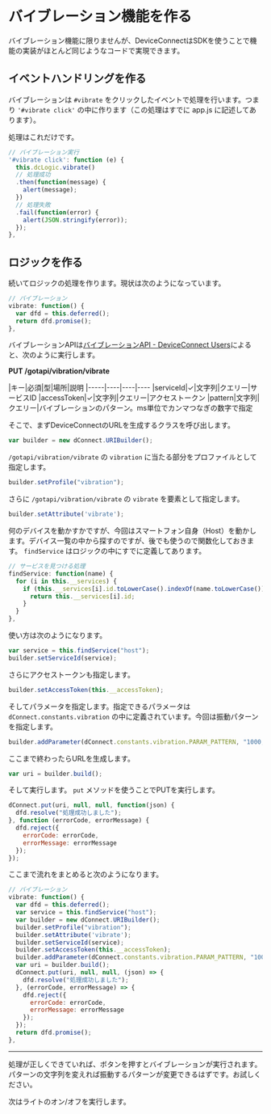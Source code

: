 # バイブレーション機能を作る

バイブレーション機能に限りませんが、DeviceConnectはSDKを使うことで機能の実装がほとんど同じようなコードで実現できます。

## イベントハンドリングを作る

バイブレーションは `#vibrate` をクリックしたイベントで処理を行います。つまり `'#vibrate click'` の中に作ります（この処理はすでに app.js に記述してあります）。

処理はこれだけです。

```js
// バイブレーション実行
'#vibrate click': function (e) {
  this.dcLogic.vibrate()
  // 処理成功
  .then(function(message) {
    alert(message);
  })
  // 処理失敗
  .fail(function(error) {
    alert(JSON.stringify(error));
  });
},
```

## ロジックを作る

続いてロジックの処理を作ります。現状は次のようになっています。

```js
// バイブレーション
vibrate: function() {
  var dfd = this.deferred();
  return dfd.promise();
},
```

バイブレーションAPIは[バイブレーションAPI - DeviceConnect Users](http://deviceconnectusers.github.io/webapi/vibration/)によると、次のように実行します。

**PUT /gotapi/vibration/vibrate**

|キー|必須|型|場所|説明
|-----|----|----|----
|serviceId|✓|文字列|クエリー|サービスID
|accessToken|✓|文字列|クエリー|アクセストークン
|pattern|文字列|クエリー|バイブレーションのパターン。ms単位でカンマつなぎの数字で指定	

そこで、まずDeviceConnectのURLを生成するクラスを呼び出します。

```js
var builder = new dConnect.URIBuilder();
```

`/gotapi/vibration/vibrate` の `vibration` に当たる部分をプロファイルとして指定します。

```js
builder.setProfile("vibration");
```

さらに `/gotapi/vibration/vibrate` の `vibrate` を要素として指定します。

```js
builder.setAttribute('vibrate');
```

何のデバイスを動かすかですが、今回はスマートフォン自身（Host）を動かします。デバイス一覧の中から探すのですが、後でも使うので関数化しておきます。 `findService` はロジックの中にすでに定義してあります。

```js
// サービスを見つける処理
findService: function(name) {
  for (i in this.__services) {
    if (this.__services[i].id.toLowerCase().indexOf(name.toLowerCase()) == 0) {
      return this.__services[i].id;
    }
  }
},
```

使い方は次のようになります。

```js
var service = this.findService("host");
builder.setServiceId(service);
```

さらにアクセストークンも指定します。

```js
builder.setAccessToken(this.__accessToken);
```

そしてパラメータを指定します。指定できるパラメータは `dConnect.constants.vibration` の中に定義されています。今回は振動パターンを指定します。

```js
builder.addParameter(dConnect.constants.vibration.PARAM_PATTERN, "1000,2000");
```

ここまで終わったらURLを生成します。

```js
var uri = builder.build();
```

そして実行します。 `put` メソッドを使うことでPUTを実行します。

```js
dConnect.put(uri, null, null, function(json) {
  dfd.resolve("処理成功しました");
}, function (errorCode, errorMessage) {
  dfd.reject({
    errorCode: errorCode,
    errorMessage: errorMessage
  });
});
```

ここまで流れをまとめると次のようになります。

```js
// バイブレーション
vibrate: function() {
  var dfd = this.deferred();
  var service = this.findService("host");
  var builder = new dConnect.URIBuilder();
  builder.setProfile("vibration");
  builder.setAttribute('vibrate');
  builder.setServiceId(service);
  builder.setAccessToken(this.__accessToken);
  builder.addParameter(dConnect.constants.vibration.PARAM_PATTERN, "1000,2000");
  var uri = builder.build();
  dConnect.put(uri, null, null, (json) => {
    dfd.resolve("処理成功しました");
  }, (errorCode, errorMessage) => {
    dfd.reject({
      errorCode: errorCode,
      errorMessage: errorMessage
    });
  });
  return dfd.promise();
},
```

----

処理が正しくできていれば、ボタンを押すとバイブレーションが実行されます。パターンの文字列を変えれば振動するパターンが変更できるはずです。お試しください。

次はライトのオン/オフを実行します。
